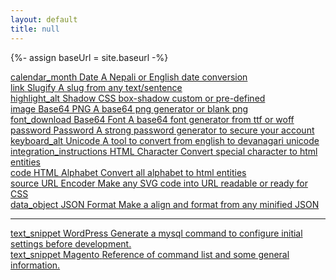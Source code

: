 ```yaml
---
layout: default
title: null
---
```

{%- assign baseUrl = site.baseurl -%}
<div class="container">
<div class="d-flex flex-wrap align-item-center justify-content-center my-4">
	<div class="link-item">
		<a href="{{ baseUrl | append: '/date-converter/' }}">
			<span class="material-icons">calendar_month</span>
			<span class="h3">Date</span>
			<span class="h6">A Nepali or English date conversion</span>
		</a>
	</div>
	<div class="link-item">
		<a href="{{ baseUrl | append: '/slugify/' }}">
			<span class="material-icons">link</span>
			<span class="h3">Slugify</span>
			<span class="h6">A slug from any text/sentence</span>
		</a>
	</div>
	<div class="link-item">
		<a href="{{ baseUrl | append: '/shadow-generator/' }}">
			<span class="material-icons">highlight_alt</span>
			<span class="h3">Shadow</span>
			<span class="h6">CSS box-shadow custom or pre-defined</span>
		</a>
	</div>
	<div class="link-item">
		<a href="{{ baseUrl | append: '/base64-png-generator/' }}">
			<span class="material-icons">image</span>
			<span class="h3">Base64 PNG</span>
			<span class="h6">A base64 png generator or blank png</span>
		</a>
	</div>
	<div class="link-item">
		<a href="{{ baseUrl | append: '/base64-font-generator/' }}">
			<span class="material-icons">font_download</span>
			<span class="h3">Base64 Font</span>
			<span class="h6">A base64 font generator from ttf or woff</span>
		</a>
	</div>
	<div class="link-item">
		<a href="{{ baseUrl | append: '/password-generator/' }}">
			<span class="material-icons">password</span>
			<span class="h3">Password</span>
			<span class="h6">A strong password generator to secure your account</span>
		</a>
	</div>
	<div class="link-item">
		<a href="{{ baseUrl | append: '/unicode-nepali/' }}">
			<span class="material-icons">keyboard_alt</span>
			<span class="h3">Unicode</span>
			<span class="h6">A tool to convert from english to devanagari unicode</span>
		</a>
	</div>
	<div class="link-item">
		<a href="{{ baseUrl | append: '/html-character/' }}">
			<span class="material-icons">integration_instructions</span>
			<span class="h3">HTML Character</span>
			<span class="h6">Convert special character to html entities</span>
		</a>
	</div>
	<div class="link-item">
		<a href="{{ baseUrl | append: '/html-alphabet/' }}">
			<span class="material-icons">code</span>
			<span class="h3">HTML Alphabet</span>
			<span class="h6">Convert all alphabet to html entities</span>
		</a>
	</div>
	<div class="link-item">
		<a href="{{ baseUrl | append: '/url-encoder/' }}">
			<span class="material-icons">source</span>
			<span class="h3">URL Encoder</span>
			<span class="h6">Make any SVG code into URL readable or ready for CSS</span>
		</a>
	</div>
	<div class="link-item">
		<a href="{{ baseUrl | append: '/json-format/' }}">
			<span class="material-icons">data_object</span>
			<span class="h3">JSON Format</span>
			<span class="h6">Make a align and format from any minified JSON</span>
		</a>
	</div>
	<hr class="w-100">
	<div class="link-item">
		<a href="{{ baseUrl | append: '/wordpress/' }}">
			<span class="material-icons">text_snippet</span>
			<span class="h3">WordPress</span>
			<span class="h6">Generate a mysql command to configure initial settings before development.</span>
		</a>
	</div>
	<div class="link-item">
		<a href="{{ baseUrl | append: '/magento/' }}">
			<span class="material-icons">text_snippet</span>
			<span class="h3">Magento</span>
			<span class="h6">Reference of command list and some general information.</span>
		</a>
	</div>
</div>
</div>
